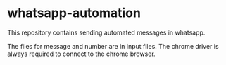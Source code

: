 # whatsapp-automation 

This repository contains sending automated messages in whatsapp. 

The files for message and number are in input files. 
The chrome driver is always required to connect to the chrome browser. 
